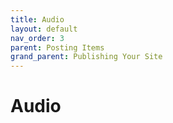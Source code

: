 ```yaml
---
title: Audio
layout: default
nav_order: 3
parent: Posting Items
grand_parent: Publishing Your Site
---
```


# Audio
